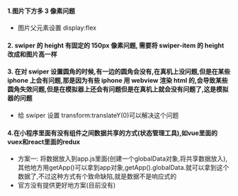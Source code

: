 #### 1.图片下方多 3 像素问题

- 图片父元素设置 display:flex

#### 2. swiper 的 height 有固定的 150px 像素问题, 需要将 swiper-item 的 height 改成和图片高一样

#### 3. 在对 swiper 设置圆角的时候,有一边的圆角会没有,在真机上没问题,但是在某些 iphone 上会有问题,那是因为有些 iphone 用 webview 渲染 html 的,会导致某些圆角失效问题,但是在模拟器上还会有问题但是在真机上就会没有问题了,这是模拟器的问题

- 给 swiper 设置 transform:translateY(0)可以解决这个问题

#### 4.在小程序里面有没有组件之间数据共享的方式(状态管理工具),如vue里面的vuex和react里面的redux
  - 方案一: 将数据放入到app.js里面(创建一个globalData对象,将共享数据放入),其他地方用getApp()可以拿到app对象,getApp().globalData.就可以拿到这个数据了,不过这种方式有个致命缺陷,就是数据不是响应式的
  - 官方没有提供更好地方案(目前没有)